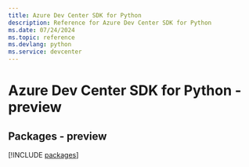 ```yaml
---
title: Azure Dev Center SDK for Python
description: Reference for Azure Dev Center SDK for Python
ms.date: 07/24/2024
ms.topic: reference
ms.devlang: python
ms.service: devcenter
---
```

# Azure Dev Center SDK for Python - preview
## Packages - preview
[!INCLUDE [packages](dev-center-index.md)]